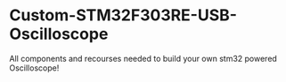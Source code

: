 # Custom-STM32F303RE-USB-Oscilloscope
All components and recourses needed to build your own stm32 powered Oscilloscope!
